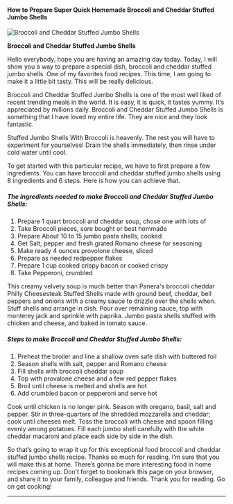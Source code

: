             

#### How to Prepare Super Quick Homemade Broccoli and Cheddar Stuffed Jumbo Shells

![Broccoli and Cheddar Stuffed Jumbo Shells](https://img-global.cpcdn.com/recipes/0d1d2ca63863ca7f/751x532cq70/broccoli-and-cheddar-stuffed-jumbo-shells-recipe-main-photo.jpg)

**Broccoli and Cheddar Stuffed Jumbo Shells**

Hello everybody, hope you are having an amazing day today. Today, I will show you a way to prepare a special dish, broccoli and cheddar stuffed jumbo shells. One of my favorites food recipes. This time, I am going to make it a little bit tasty. This will be really delicious.

Broccoli and Cheddar Stuffed Jumbo Shells is one of the most well liked of recent trending meals in the world. It is easy, it is quick, it tastes yummy. It’s appreciated by millions daily. Broccoli and Cheddar Stuffed Jumbo Shells is something that I have loved my entire life. They are nice and they look fantastic.

Stuffed Jumbo Shells With Broccoli is heavenly. The rest you will have to experiment for yourselves! Drain the shells immediately, then rinse under cold water until cool.

To get started with this particular recipe, we have to first prepare a few ingredients. You can have broccoli and cheddar stuffed jumbo shells using 8 ingredients and 6 steps. Here is how you can achieve that.

##### The ingredients needed to make Broccoli and Cheddar Stuffed Jumbo Shells:

1.  Prepare 1 quart broccoli and cheddar soup, chose one with lots of
2.  Take Broccoli pieces, sore bought or best hommade
3.  Prepare About 10 to 15 jumbo pasta shells, cooked
4.  Get Salt, pepper and fresh grated Romano cheese for seasoning
5.  Make ready 4 ounces provolone cheese, sliced
6.  Prepare as needed redpepper flakes
7.  Prepare 1 cup cooked crispy bacon or cooked crispy
8.  Take Pepperoni, crumbled

This creamy velvety soup is much better than Panera's broccoli cheddar Philly Cheesesteak Stuffed Shells made with ground beef, cheddar, bell peppers and onions with a creamy sauce to drizzle over the shells when. Stuff shells and arrange in dish. Pour over remaining sauce, top with monterey jack and sprinkle with paprika. Jumbo pasta shells stuffed with chicken and cheese, and baked in tomato sauce.

##### Steps to make Broccoli and Cheddar Stuffed Jumbo Shells:

1.  Preheat the broiler and line a shallow oven safe dish with buttered foil
2.  Season shells with salt, pepper and Romano cheese
3.  Fill shells with broccoli cheddar soup
4.  Top with provalone cheese and a few red pepper flakes
5.  Broil until cheese is melted and shells are hot
6.  Add crumbled bacon or pepperoni and serve hot

Cook until chicken is no longer pink. Season with oregano, basil, salt and pepper. Stir in three-quarters of the shredded mozzarella and cheddar; cook until cheeses melt. Toss the broccoli with cheese and spoon filling evenly among potatoes. Fill each jumbo shell carefully with the white cheddar macaroni and place each side by side in the dish.

So that’s going to wrap it up for this exceptional food broccoli and cheddar stuffed jumbo shells recipe. Thanks so much for reading. I’m sure that you will make this at home. There’s gonna be more interesting food in home recipes coming up. Don’t forget to bookmark this page on your browser, and share it to your family, colleague and friends. Thank you for reading. Go on get cooking!

* * *